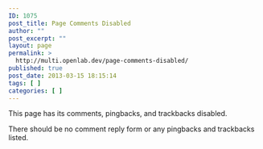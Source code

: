 ```yaml
---
ID: 1075
post_title: Page Comments Disabled
author: ""
post_excerpt: ""
layout: page
permalink: >
  http://multi.openlab.dev/page-comments-disabled/
published: true
post_date: 2013-03-15 18:15:14
tags: [ ]
categories: [ ]
---
```

This page has its comments, pingbacks, and trackbacks disabled.

There should be no comment reply form or any pingbacks and trackbacks listed.